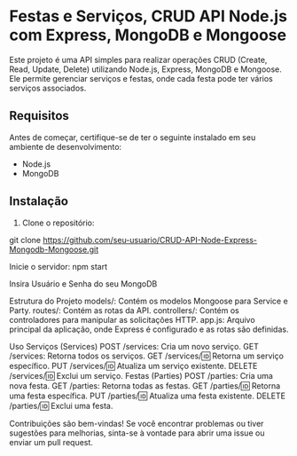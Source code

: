 #  Festas e Serviços, CRUD API Node.js com Express, MongoDB e Mongoose

Este projeto é uma API simples para realizar operações CRUD (Create, Read, Update, Delete) utilizando Node.js, Express, MongoDB e Mongoose. 
Ele permite gerenciar serviços e festas, onde cada festa pode ter vários serviços associados.

## Requisitos

Antes de começar, certifique-se de ter o seguinte instalado em seu ambiente de desenvolvimento:
- Node.js
- MongoDB

## Instalação

1. Clone o repositório:

git clone https://github.com/seu-usuario/CRUD-API-Node-Express-Mongodb-Mongoose.git

Inicie o servidor:
npm start

Insira Usuário e Senha do seu MongoDB

Estrutura do Projeto
models/: Contém os modelos Mongoose para Service e Party.
routes/: Contém as rotas da API.
controllers/: Contém os controladores para manipular as solicitações HTTP.
app.js: Arquivo principal da aplicação, onde Express é configurado e as rotas são definidas.

Uso
Serviços (Services)
POST /services: Cria um novo serviço.
GET /services: Retorna todos os serviços.
GET /services/:id: Retorna um serviço específico.
PUT /services/:id: Atualiza um serviço existente.
DELETE /services/:id: Exclui um serviço.
Festas (Parties)
POST /parties: Cria uma nova festa.
GET /parties: Retorna todas as festas.
GET /parties/:id: Retorna uma festa específica.
PUT /parties/:id: Atualiza uma festa existente.
DELETE /parties/:id: Exclui uma festa.

Contribuições são bem-vindas! Se você encontrar problemas ou tiver sugestões para melhorias, sinta-se à vontade para abrir uma issue ou enviar um pull request.
